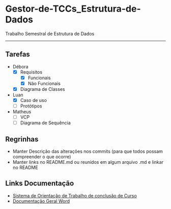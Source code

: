 # Gestor-de-TCCs_Estrutura-de-Dados
Trabalho Semestral de Estrutura de Dados

---

## Tarefas 
- Débora
    - [x] Requisitos
        - [x] Funcionais
        - [x] Não Funcionais 
    - [x] Diagrama de Classes

- Luan 
    - [x] Caso de uso
    - [ ] Protótipos

- Matheus
    - [ ] VCP
    - [ ] Diagrama de Sequência

## Regrinhas
- Manter Descrição das alterações nos commits (para que todos possam compreender o que ocorre)
- Manter links no README.md ou reunidos em algum arquivo .md e linkar no README

## Links Documentação
- [Sistema de Orientação de Trabalho de conclusão de Curso](https://lucid.app/lucidchart/6937203c-90d9-4346-8178-700c30dca9e2/edit?viewport_loc=-17%2C139%2C1737%2C817%2C.Q4MUjXso07N&invitationId=inv_0bbdb11f-918f-4437-ba61-3027e567405b)
- [Documentação Geral Word](https://fatecspgov-my.sharepoint.com/:w:/r/personal/debora_silva89_fatec_sp_gov_br/_layouts/15/Doc.aspx?sourcedoc=%7BFA80124C-186F-4AC8-8536-01F30CCBE215%7D&file=Trabalho%20Semestral%20de%20Estrutura%20de%20DaDos.docx&wdOrigin=OFFICECOM-WEB.MAIN.REC&ct=1682038754325&action=default&mobileredirect=true&cid=2e254a7e-3821-433e-be0a-b1eb2bb36bdc)

